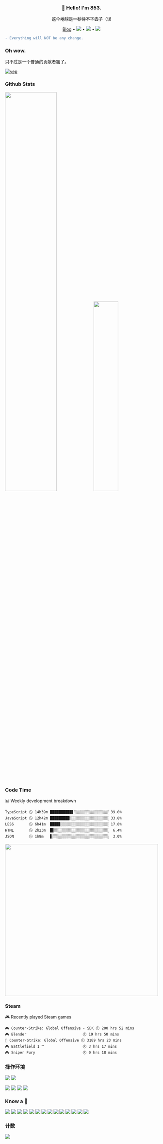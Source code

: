 <h3 align="center">👋 Hello! <span title="I'm not Sonic! I just love Sonic, you know?">I'm 853.</span></h3>
<p align="center"><del>这个地球是一秒待不下去了</del>（误</p>
<p align="center">
  <a target="_blank" href="https://blog.853lab.com/">Blog</a> •
  <a target="_blank" href="https://space.bilibili.com/1968333/"><img src="https://img.shields.io/badge/dynamic/json?style=flat-square&logo=bilibili&label=Bilibili&query=data.follower&url=https%3A%2F%2Fapi.bilibili.com%2Fx%2Frelation%2Fstat%3Fvmid%3D1968333%26jsonp%3Djsonp" /></a> •
  <a target="_blank" href="https://steamcommunity.com/id/sonic853"><img src="https://img.shields.io/badge/Steam-232361?logo=Steam&style=flat-square" /></a> •
  <a target="_blank" href="https://www.pixiv.net/users/6346985"><img src="https://img.shields.io/badge/Pixiv-ffffff?logo=Pixiv&style=flat-square" /></a>
</p>

```diff
- Everything will NOT be any change.
```

### Oh wow.

只不过是一个普通的贡献者罢了。
<!--
A bad coder. And a bad life.
-->
[![yep](https://user-images.githubusercontent.com/8389962/90727124-59d1ad80-e2f5-11ea-8c9b-a1b7ed6f08e1.png)](https://csgo-stats.com/player/76561198129129355)

### Github Stats

<a href="https://github.com/Sonic853"><img src="https://github-readme-stats.vercel.app/api?username=Sonic853&show_icons=true&count_private=true&hide_title=true&title_color=fff&icon_color=79ff97&text_color=9f9f9f&bg_color=151515" style="width: 58%; max-width: 58%; min-width: 58%;"><img src="https://github-readme-stats.vercel.app/api/top-langs/?username=Sonic853&count_private=true&layout=compact&title_color=fff&icon_color=79ff97&text_color=9f9f9f&bg_color=151515" style="width: 40%; max-width: 40%; min-width: 40%;"></a>

### Code Time
<!-- waka-box start -->
📊 Weekly development breakdown
```text
TypeScript 🕓 14h39m ██████████▌░░░░░░░░░░░░░░░░ 39.0%
JavaScript 🕓 12h42m █████████░░░░░░░░░░░░░░░░░░ 33.8%
LESS       🕓 6h41m  ████▊░░░░░░░░░░░░░░░░░░░░░░ 17.8%
HTML       🕓 2h23m  █▋░░░░░░░░░░░░░░░░░░░░░░░░░  6.4%
JSON       🕓 1h8m   ▊░░░░░░░░░░░░░░░░░░░░░░░░░░  3.0%
```
<!-- Powered by https://github.com/YouEclipse/waka-box-go . -->
<!-- waka-box end -->
<img src="https://wakatime.com/share/@Sonic853/32361553-aaf3-4d9e-9f42-424d564eb04c.svg" width="100%" height="500" />

### Steam
<!-- steam-box start -->
🎮 Recently played Steam games
```text
🎮 Counter-Strike: Global Offensive - SDK 🕘 200 hrs 52 mins
🎮 Blender                          🕘 19 hrs 50 mins
🔫 Counter-Strike: Global Offensive 🕘 3189 hrs 23 mins
🎮 Battlefield 1 ™                  🕘 3 hrs 17 mins
🎮 Sniper Fury                      🕘 0 hrs 18 mins
```
<!-- Powered by https://github.com/YouEclipse/steam-box . -->
<!-- steam-box end -->

### 操作环境
[![](https://img.shields.io/badge/Windows-10-33aadd?style=flat-square&logo=windows&logoColor=6cf)](https://www.microsoft.com/windows/get-windows-10)
[![](https://img.shields.io/badge/IDE-Visual%20Studio%20Code-33aadd?style=flat-square&logo=visual-studio-code&logoColor=6cf)](https://code.visualstudio.com/)

[![](https://img.shields.io/badge/MiMax-2-black?style=flat-square&logo=android&logoColor=golden)](https://www.mi.com/)
[![](https://img.shields.io/badge/iPhone-SE-lightgrey?style=flat-square&logo=apple&logoColor=golden)](https://www.apple.com/)
[![](https://img.shields.io/badge/LineageOS-16.0-167c80?style=flat-square&logo=lineageos&logoColor=white)](https://lineageos.org)
[![](https://img.shields.io/badge/iOS-14.6-000000?style=flat-square&logo=ios&logoColor=white)](https://www.apple.com/)

### Know a 🔨
[![](https://img.shields.io/badge/Git-444444?style=flat-square&logo=github&logoColor=white)](https://github.com/Sonic853/)
[![](https://img.shields.io/badge/GnuPG-0093DD?style=flat-square&logo=gnupg&logoColor=white)](https://www.gnupg.org/)
[![](https://img.shields.io/badge/HTML5-E34F26?style=flat-square&logo=html5&logoColor=white)](https://html.spec.whatwg.org/)
[![](https://img.shields.io/badge/CSS3-1572B6?style=flat-square&logo=css3&logoColor=white)](https://www.w3.org/Style/CSS/)
[![](https://img.shields.io/badge/ECMAScript-f7e018?style=flat-square&logo=javascript&logoColor=white)](https://www.ecma-international.org/)
[![](https://img.shields.io/badge/TypeScript-3178c6?style=flat-square&logo=typescript&logoColor=white)](https://www.typescriptlang.org/)
[![](https://img.shields.io/badge/Electron-47848F?style=flat-square&logo=electron&logoColor=white)](https://www.electronjs.org/)
[![](https://img.shields.io/badge/Node.js-43853d?style=flat-square&logo=node.js&logoColor=ffffff)](https://nodejs.org/)
[![](https://img.shields.io/badge/NPM-cb3837?style=flat-square&logo=npm&logoColor=white)](https://www.npmjs.com/~sonic853)
[![](https://img.shields.io/badge/PHP7.4-8892bf?style=flat-square&logo=php&logoColor=white)](https://www.php.net/)
[![](https://img.shields.io/badge/MySQL8.0-003545?style=flat-square&logo=mysql&logoColor=white)](https://mariadb.com/)
[![](https://img.shields.io/badge/Python3.9-33aadd?style=flat-square&logo=python&logoColor=white)](https://www.python.org/)
[![](https://img.shields.io/badge/Unity-2021-000000?style=flat-square&logo=unity&logoColor=white)](https://unity.com/)
[![](https://img.shields.io/badge/CSharp-1572B6?style=flat-square&logo=c-sharp&logoColor=white)](https://docs.microsoft.com/zh-cn/dotnet/csharp/)

### 计数

[![](https://count.getloli.com/get/@Sonic853?theme=rule34)](http://count.getloli.com/)
